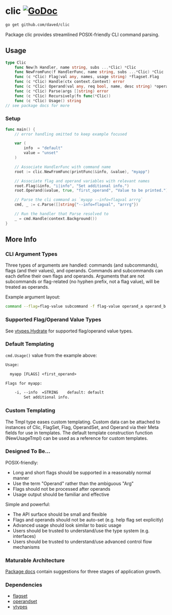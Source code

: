 # clic [![GoDoc](https://pkg.go.dev/badge/github.com/daved/clic.svg)](https://pkg.go.dev/github.com/daved/clic)

```sh
go get github.com/daved/clic
```

Package clic provides streamlined POSIX-friendly CLI command parsing.

## Usage

```go
type Clic
    func New(h Handler, name string, subs ...*Clic) *Clic
    func NewFromFunc(f HandlerFunc, name string, subs ...*Clic) *Clic
    func (c *Clic) Flag(val any, names, usage string) *flagset.Flag
    func (c *Clic) Handle(ctx context.Context) error
    func (c *Clic) Operand(val any, req bool, name, desc string) *operandset.Operand
    func (c *Clic) Parse(args []string) error
    func (c *Clic) Recursively(fn func(*Clic))
    func (c *Clic) Usage() string
// see package docs for more
```

### Setup

```go
func main() {
    // error handling omitted to keep example focused

    var (
        info  = "default"
        value = "unset"
    )

    // Associate HandlerFunc with command name
    root := clic.NewFromFunc(printFunc(&info, &value), "myapp")

    // Associate flag and operand variables with relevant names
    root.Flag(&info, "i|info", "Set additional info.")
    root.Operand(&value, true, "first_operand", "Value to be printed.")

    // Parse the cli command as `myapp --info=flagval arrrg`
    cmd, _ := c.Parse([]string{"--info=flagval", "arrrg"})

    // Run the handler that Parse resolved to
    _ = cmd.Handle(context.Background())
}
```

## More Info

### CLI Argument Types

Three types of arguments are handled: commands (and subcommands), flags (and their values), and
operands. Commands and subcommands can each define their own flags and operands. Arguments that are
not subcommands or flag-related (no hyphen prefix, not a flag value), will be treated as operands.

Example argument layout:

```sh
command --flag=flag-value subcommand -f flag-value operand_a operand_b
```

### Supported Flag/Operand Value Types

See [vtypes.Hydrate](https://pkg.go.dev/github.com/daved/vtypes#Hydrate) for supported flag/operand
value types.

### Default Templating

`cmd.Usage()` value from the example above:

```txt
Usage:

  myapp [FLAGS] <first_operand>

Flags for myapp:

    -i, --info  =STRING    default: default
        Set additional info.
```

### Custom Templating

The Tmpl type eases custom templating. Custom data can be attached to instances of Clic, FlagSet,
Flag, OperandSet, and Operand via their Meta fields for use in templates. The default template
construction function (NewUsageTmpl) can be used as a reference for custom templates.

### Designed To Be...

POSIX-friendly:

- Long and short flags should be supported in a reasonably normal manner
- Use the term "Operand" rather than the ambiguous "Arg"
- Flags should not be processed after operands
- Usage output should be familiar and effective

Simple and powerful:

- The API surface should be small and flexible
- Flags and operands should not be auto-set (e.g. help flag set explicitly)
- Advanced usage should look similar to basic usage
- Users should be trusted to understand/use the type system (e.g. interfaces)
- Users should be trusted to understand/use advanced control flow mechanisms

### Maturable Architecture

[Package docs](https://pkg.go.dev/github.com/daved/clic) contain suggestions for three stages of
application growth.

### Dependencies

- [flagset](https://github.com/daved/flagset)
- [operandset](https://github.com/daved/operandset)
- [vtypes](https://github.com/daved/vtypes)
